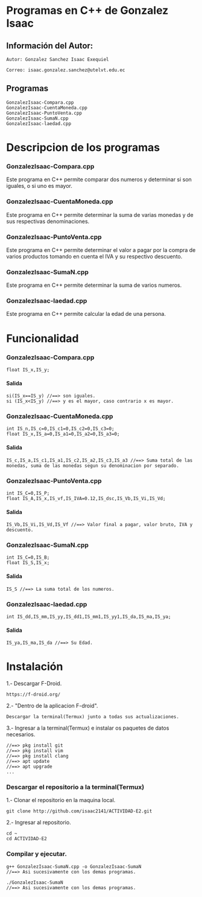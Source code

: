 # Programas en C++ de Gonzalez Isaac
## Información del Autor:
`Autor: Gonzalez Sanchez Isaac Exequiel`

`Correo: isaac.gonzalez.sanchez@utelvt.edu.ec`

## Programas
```
GonzalezIsaac-Compara.cpp
GonzalezIsaac-CuentaMoneda.cpp
GonzalezIsaac-PuntoVenta.cpp
GonzalezIsaac-SumaN.cpp
GonzalezIsaac-laedad.cpp
```
# Descripcion de los programas
### GonzalezIsaac-Compara.cpp
Este programa en C++ permite comparar dos numeros y determinar si son iguales, o si uno es mayor.
### GonzalezIsaac-CuentaMoneda.cpp
Este programa en C++ permite determinar la suma de varias monedas y de sus respectivas denominaciones.
### GonzalezIsaac-PuntoVenta.cpp
Este programa en C++ permite determinar el valor a pagar por la compra de varios productos tomando en cuenta el IVA y su respectivo descuento.
### GonzalezIsaac-SumaN.cpp
Este programa en C++ permite determinar la suma de varios numeros.
### GonzalezIsaac-laedad.cpp
Este programa en C++ permite calcular la edad de una persona.
# Funcionalidad
### GonzalezIsaac-Compara.cpp
```
float IS_x,IS_y;
```
#### Salida
```
si(IS_x==IS_y) //==> son iguales.
si (IS_x<IS_y) //==> y es el mayor, caso contrario x es mayor.
```
### GonzalezIsaac-CuentaMoneda.cpp
```
int IS_n,IS_c=0,IS_c1=0,IS_c2=0,IS_c3=0;
float IS_x,IS_a=0,IS_a1=0,IS_a2=0,IS_a3=0;
```
#### Salida
```
IS_c,IS_a,IS_c1,IS_a1,IS_c2,IS_a2,IS_c3,IS_a3 //==> Suma total de las monedas, suma de las monedas segun su denominacion por separado.
```
### GonzalezIsaac-PuntoVenta.cpp
```
int IS_C=0,IS_P;
float IS_A,IS_x,IS_vf,IS_IVA=0.12,IS_dsc,IS_Vb,IS_Vi,IS_Vd;
```
#### Salida
```
IS_Vb,IS_Vi,IS_Vd,IS_Vf //==> Valor final a pagar, valor bruto, IVA y descuento.
```
### GonzalezIsaac-SumaN.cpp
```
int IS_C=0,IS_B;
float IS_S,IS_x;
```
#### Salida
```
IS_S //==> La suma total de los numeros.
```
### GonzalezIsaac-laedad.cpp

```
int IS_dd,IS_mm,IS_yy,IS_dd1,IS_mm1,IS_yy1,IS_da,IS_ma,IS_ya;
```
#### Salida
```
IS_ya,IS_ma,IS_da //==> Su Edad.
```

# Instalación
1.- Descargar F-Droid.
```
https://f-droid.org/
```
2.- "Dentro de la aplicacion F-droid".
```
Descargar la terminal(Termux) junto a todas sus actualizaciones.
```
3.- Ingresar a la terminal(Termux) e instalar os paquetes de datos necesarios.
```
//==> pkg install git
//==> pkg install vim
//==> pkg install clang
//==> apt update
//==> apt upgrade
...
```

### Descargar el repositorio a la terminal(Termux)
1.- Clonar el repositorio en la maquina local.
```
git clone http://github.com/isaac2141/ACTIVIDAD-E2.git
```
2.- Ingresar al repositorio.
```
cd ~
cd ACTIVIDAD-E2
```
### Compilar y ejecutar.
```
g++ GonzalezIsaac-SumaN.cpp -o GonzalezIsaac-SumaN
//==> Asi sucesivamente con los demas programas.
```
```
./GonzalezIsaac-SumaN
//==> Asi sucesivamente con los demas programas.
```



